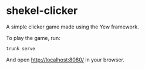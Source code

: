 # shekel-clicker

A simple clicker game made using the Yew framework.

To play the game, run:

```sh
trunk serve
```

And open <http://localhost:8080/> in your browser.
